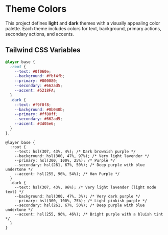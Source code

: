 # Theme Colors

This project defines **light** and **dark** themes with a visually appealing color palette. Each theme includes colors for text, background, primary actions, secondary actions, and accents.



## Tailwind CSS Variables

```css
@layer base {
  :root {
    --text: #0f060e;
    --background: #fbf4fb;
    --primary: #800080;
    --secondary: #662ad5;
    --accent: #5218FA;
  }
  .dark {
    --text: #f9f0f8;
    --background: #0b040b;
    --primary: #ff80ff;
    --secondary: #662ad5;
    --accent: #3d05e6;
  }
},

```

```
@layer base {
  :root {
    --text: hsl(307, 43%, 4%); /* Dark brownish purple */
    --background: hsl(300, 47%, 97%); /* Very light lavender */
    --primary: hsl(300, 100%, 25%); /* Purple */
    --secondary: hsl(261, 67%, 50%); /* Deep purple with blue undertone */
    --accent: hsl(255, 96%, 54%); /* Han Purple */
  }
  .dark {
    --text: hsl(307, 43%, 96%); /* Very light lavender (light mode text) */
    --background: hsl(300, 47%, 3%); /* Very dark purple */
    --primary: hsl(300, 100%, 75%); /* Light pinkish purple */
    --secondary: hsl(261, 67%, 50%); /* Deep purple with blue undertone */
    --accent: hsl(255, 96%, 46%); /* Bright purple with a bluish tint */
  }
}

```